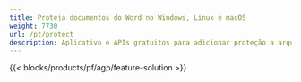 ```yaml
---
title: Proteja documentos do Word no Windows, Linux e macOS 
weight: 7730
url: /pt/protect
description: Aplicativo e APIs gratuitos para adicionar proteção a arquivos DOC, DOCX ou ODT
---
```


{{< blocks/products/pf/agp/feature-solution >}} 

